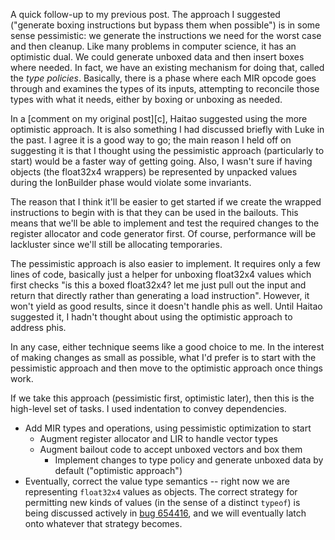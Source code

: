 A quick follow-up to my previous post. The approach I suggested
("generate boxing instructions but bypass them when possible") is in
some sense pessimistic: we generate the instructions we need for the
worst case and then cleanup. Like many problems in computer science,
it has an optimistic dual. We could generate unboxed data and then
insert boxes where needed. In fact, we have an existing mechanism for
doing that, called the *type policies*. Basically, there is a phase
where each MIR opcode goes through and examines the types of its
inputs, attempting to reconcile those types with what it needs, either
by boxing or unboxing as needed.

In a [comment on my original post][c], Haitao suggested using the more
optimistic approach. It is also something I had discussed briefly with
Luke in the past. I agree it is a good way to go; the main reason I
held off on suggesting it is that I thought using the pessimistic
approach (particularly to start) would be a faster way of getting
going. Also, I wasn't sure if having objects (the float32x4 wrappers)
be represented by unpacked values during the IonBuilder phase would
violate some invariants.

The reason that I think it'll be easier to get started if we create
the wrapped instructions to begin with is that they can be used in the
bailouts. This means that we'll be able to implement and test the
required changes to the register allocator and code generator first.
Of course, performance will be lackluster since we'll still be
allocating temporaries.

The pessimistic approach is also easier to implement. It requires only
a few lines of code, basically just a helper for unboxing float32x4
values which first checks "is this a boxed float32x4? let me just pull
out the input and return that directly rather than generating a load
instruction". However, it won't yield as good results, since it
doesn't handle phis as well. Until Haitao suggested it, I hadn't
thought about using the optimistic approach to address phis.

In any case, either technique seems like a good choice to me. In the
interest of making changes as small as possible, what I'd prefer is to
start with the pessimistic approach and then move to the optimistic
approach once things work.

If we take this approach (pessimistic first, optimistic later), then
this is the high-level set of tasks. I used indentation to convey
dependencies.

- Add MIR types and operations, using pessimistic optimization to start
  - Augment register allocator and LIR to handle vector types
  - Augment bailout code to accept unboxed vectors and box them
    - Implement changes to type policy and generate unboxed data by
      default ("optimistic approach")
- Eventually, correct the value type semantics -- right now we are
  representing `float32x4` values as objects. The correct strategy for
  permitting new kinds of values (in the sense of a distinct `typeof`)
  is being discussed actively in [bug 654416][654416], and we will
  eventually latch onto whatever that strategy becomes.

[654416]: https://bugzilla.mozilla.org/show_bug.cgi?id=645416
